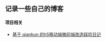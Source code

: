 ## 记录一些自己的博客

#### 项目相关
* [基于 qiankun 的h5移动端微前端改造踩坑日记](https://github.com/YIngChenIt/Blogs/issues/1)
